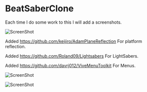 # BeatSaberClone

Each time I do some work to this I will add a screenshots.

![ScreenShot](https://raw.githubusercontent.com/caffeine239/BeatSaberClone/master/Screenshot.png)

Added https://github.com/keijiro/AdamPlaneReflection For platform reflection.

Added https://github.com/Roland09/Lightsabers For LightSabers.

Added https://github.com/davrj012/ViveMenuToolkit For Menus.

![ScreenShot](https://raw.githubusercontent.com/caffeine239/BeatSaberClone/master/Screenshot2.png)

![ScreenShot](https://raw.githubusercontent.com/caffeine239/BeatSaberClone/master/Screenshot3.png)
